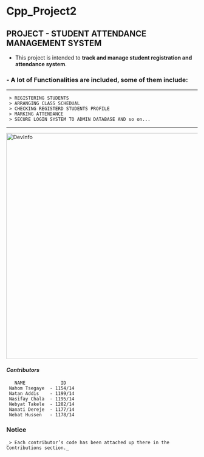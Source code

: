 # Cpp_Project2
## PROJECT - STUDENT ATTENDANCE MANAGEMENT SYSTEM
 - This project is intended to **track and manage student registration and attendance system**.
### - A lot of Functionalities are included, some of them include:
***
     > REGISTERING STUDENTS
     > ARRANGING CLASS SCHEDUAL
     > CHECKING REGISTERD STUDENTS PROFILE
     > MARKING ATTENDANCE
     > SECURE LOGIN SYSTEM TO ADMIN DATABASE AND so on... 
***
<img width="595" alt="DevInfo" src="https://github.com/Section-D-group3/Cpp_Project2/assets/130219241/9cca09cf-0348-4938-abb3-4f69b50ccb48">

#### _Contributors_
       NAME             ID
     Nahom Tsegaye  - 1154/14
     Natan Addis    - 1199/14
     Nasifay Chala  - 1195/14
     Nebyat Takele  - 1282/14
     Nanati Dereje  - 1177/14
     Nebat Hussen   - 1178/14
### Notice
    _> Each contributor’s code has been attached up there in the Contributions section._

   

